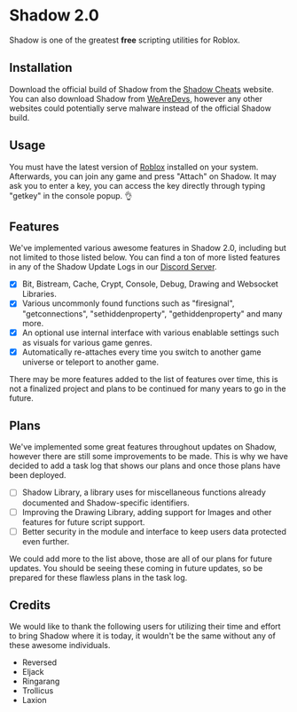 # Shadow 2.0

Shadow is one of the greatest **free** scripting utilities for Roblox.

## Installation

Download the official build of Shadow from the [Shadow Cheats](https://www.shadowcheats.com/cheats) website. You can also download Shadow from [WeAreDevs](https://wearedevs.net/d/Shadow), however any other websites could potentially serve malware instead of the official Shadow build.

## Usage

You must have the latest version of [Roblox](http://www.roblox.com/Install/Setup.ashx) installed on your system. Afterwards, you can join any game and press "Attach" on Shadow. It may ask you to enter a key, you can access the key directly through typing "getkey" in the console popup. :ok_hand:

## Features

We've implemented various awesome features in Shadow 2.0, including but not limited to those listed below. You can find a ton of more listed features in any of the Shadow Update Logs in our [Discord Server](https://discord.gg/J6kAFka9Jd).

- [x] Bit, Bistream, Cache, Crypt, Console, Debug, Drawing and Websocket Libraries.
- [x] Various uncommonly found functions such as "firesignal", "getconnections", "sethiddenproperty", "gethiddenproperty" and many more.
- [x] An optional use internal interface with various enablable settings such as visuals for various game genres.
- [x] Automatically re-attaches every time you switch to another game universe or teleport to another game.

There may be more features added to the list of features over time, this is not a finalized project and plans to be continued for many years to go in the future.

## Plans

We've implemented some great features throughout updates on Shadow, however there are still some improvements to be made. This is why we have decided to add a task log that shows our plans and once those plans have been deployed.

- [ ] Shadow Library, a library uses for miscellaneous functions already documented and Shadow-specific identifiers.
- [ ] Improving the Drawing Library, adding support for Images and other features for future script support.
- [ ] Better security in the module and interface to keep users data protected even further.

We could add more to the list above, those are all of our plans for future updates. You should be seeing these coming in future updates, so be prepared for these flawless plans in the task log.

## Credits

We would like to thank the following users for utilizing their time and effort to bring Shadow where it is today, it wouldn't be the same without any of these awesome individuals.

- Reversed
- Eljack
- Ringarang
- Trollicus
- Laxion
